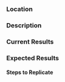 ### Location


### Description


### Current Results


### Expected Results


#### Steps to Replicate